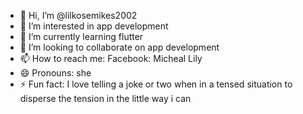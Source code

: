 - 👋 Hi, I’m @lilkosemikes2002
- 👀 I’m interested in app development
- 🌱 I’m currently learning flutter 
- 💞️ I’m looking to collaborate on app development
- 📫 How to reach me: Facebook: Micheal Lily
- 😄 Pronouns: she
- ⚡ Fun fact: I love telling a joke or two when in a tensed situation to disperse the tension in the little way i can

<!---
lilkosemikes2002/lilkosemikes2002 is a ✨ special ✨ repository because its `README.md` (this file) appears on your GitHub profile.
You can click the Preview link to take a look at your changes.
--->
